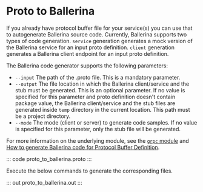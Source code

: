 # Proto to Ballerina

If you already have protocol buffer file for your service(s) you can use that to autogenerate Ballerina source code. Currently, Ballerina supports two types of code generation. `service` generation generates a mock version of the Ballerina service for an input proto definition.  `client` generation generates a Ballerina client endpoint for an
input proto definition.

The Ballerina code generator supports the following parameters:

- `--input` The path of the .proto file. This is a mandatory parameter.
- `--output` The file location in which the Ballerina client/service and the stub must be generated. This is an optional parameter. If no value is specified for this parameter and proto definition doesn't contain package value, the Ballerina client/service and the stub files are generated inside `temp` directory in the current location. This path must be a project directory.
- `--mode` The mode (client or server) to generate code samples. If no value is specified for this parameter, only the stub file will be generated.

For more information on the underlying module, see the [`grpc` module](https://lib.ballerina.io/ballerina/grpc/latest/) and [How to generate Ballerina code for Protocol Buffer Definition](https://ballerina.io/learn/how-to-generate-code-for-protocol-buffers/).

::: code proto_to_ballerina.proto :::

Execute the below commands to generate the corresponding files.

::: out proto_to_ballerina.out :::
